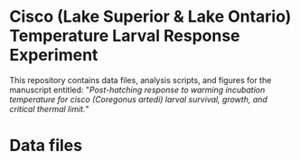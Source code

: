 Cisco (Lake Superior & Lake Ontario) Temperature Larval Response Experiment
==========

This repository contains data files, analysis scripts, and figures for the manuscript entitled: "*Post-hatching response to warming incubation temperature for cisco (Coregonus artedi) larval survival, growth, and critical thermal limit.*"

# Data files
